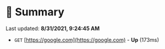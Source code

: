 # 📖 Summary
Last updated: **8/31/2021, 9:24:45 AM**

- `GET` [https://google.com](https://google.com) - **Up** (173ms)
